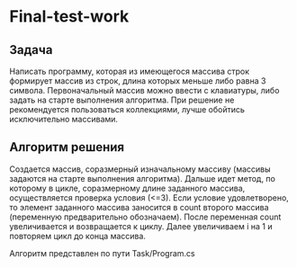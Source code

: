 # Final-test-work

## Задача

Написать программу, которая из имеющегося массива строк формирует массив из строк, длина которых меньше либо равна 3 символа. Первоначальный массив можно ввести с клавиатуры, либо задать на старте выполнения алгоритма. При решение не рекомендуется пользоваться коллекциями, лучше обойтись исключительно массивами.

## Алгоритм решения

Создается массив, соразмерный изначальному массиву (массивы задаются на старте выполнения алгоритма). Дальше идет метод, по которому в цикле, соразмерному длине заданного массива, осуществляется проверка условия (<=3). Если условие удовлетворено, то элемент заданного массива заносится в count второго массива (переменную предварительно обозначаем). После переменная count увеличивается и возвращается к циклу. Далее увеличиваем i на 1 и повторяем цикл до конца массива. 

Алгоритм представлен по пути Task/Program.cs

